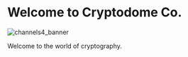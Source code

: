 # Welcome to Cryptodome Co.
![channels4_banner](https://github.com/user-attachments/assets/66db7b02-5623-4ec8-b59a-deb7c47fc109)

Welcome to the world of cryptography.
